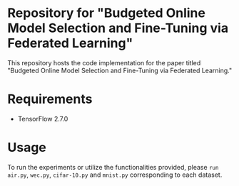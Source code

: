 # Repository for "Budgeted Online Model Selection and Fine-Tuning via Federated Learning"
This repository hosts the code implementation for the paper titled "Budgeted Online Model Selection and Fine-Tuning via Federated Learning."

# Requirements
- TensorFlow 2.7.0

# Usage
To run the experiments or utilize the functionalities provided, please `run air.py`, `wec.py`, `cifar-10.py` and `mnist.py` corresponding to each dataset.
